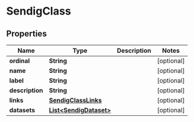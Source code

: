 

# SendigClass


## Properties

| Name | Type | Description | Notes |
|------------ | ------------- | ------------- | -------------|
|**ordinal** | **String** |  |  [optional] |
|**name** | **String** |  |  [optional] |
|**label** | **String** |  |  [optional] |
|**description** | **String** |  |  [optional] |
|**links** | [**SendigClassLinks**](SendigClassLinks.md) |  |  [optional] |
|**datasets** | [**List&lt;SendigDataset&gt;**](SendigDataset.md) |  |  [optional] |




